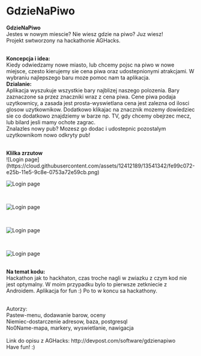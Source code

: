 # GdzieNaPiwo
<b>GdzieNaPiwo</b> 
</br> Jestes w nowym miescie? Nie wiesz gdzie na piwo? Juz wiesz! </br>
Projekt swtworzony na hackathonie AGHacks.</br> </br>

<b>Koncepcja i idea:</b> </br>
Kiedy odwiedzamy nowe miasto, lub chcemy pojsc na piwo w nowe miejsce, czesto kierujemy sie cena piwa oraz udostepnionymi atrakcjami. W wybraniu najlepszego baru moze pomoc nam ta aplikacja.
</br>
<b>Dzialanie: </b> </br>
Aplikacja wyszukuje wszystkie bary najblizej naszego polozenia. Bary zaznaczone sa przez znaczniki wraz z cena piwa. Cene piwa podaja uzytkownicy, a zasada jest prosta-wyswietlana cena jest zalezna od ilosci glosow uzytkownikow. Dodatkowo klikajac na znacznik mozemy dowiedziec sie co dodatkowo znajdziemy w barze np. TV, gdy chcemy obejrzec mecz, lub bilard jesli mamy ochote zagrac.</br>
Znalazles nowy pub? Mozesz go dodac i udostepnic pozostalym uzytkownikom nowo odkryty pub!

</br>
<b>Klilka zrzutow</b>
</br>
![Login page](https://cloud.githubusercontent.com/assets/12412189/13541342/fe99c072-e25b-11e5-9c8e-0753a72e59cb.png)

</br>

![Login page](https://cloud.githubusercontent.com/assets/12412189/13541349/035f8c9a-e25c-11e5-841d-b1a7d5ff50a5.png)

</br>

![Login page](https://cloud.githubusercontent.com/assets/12412189/13541348/035e0032-e25c-11e5-955f-6a7a130bdd87.png)

</br>

![Login page](https://cloud.githubusercontent.com/assets/12412189/13541347/035bad0a-e25c-11e5-9178-a54c4168d4f9.png)

</br>

![Login page](https://cloud.githubusercontent.com/assets/12412189/13541346/032cf6f4-e25c-11e5-9361-d5c63c8ef4f9.png)

</br><b>Na temat kodu: </b> </br>
Hackathon jak to hackhaton, czas troche nagli w zwiazku z czym kod nie jest optymalny. W moim przypadku bylo to pierwsze zetkniecie z Androidem. Aplikacja for fun :) Po to w koncu sa hackathony.

</br>
Autorzy: </br>
Pastew-menu, dodawanie barow, oceny </br>
Niemiec-dostarczenie adresow, baza, postgresql </br>
No0Name-mapa, markery, wyswietlanie, nawigacja </br>

</br>
Link do opisu z AGHacks: http://devpost.com/software/gdzienapiwo

</br>
Have fun! :)



